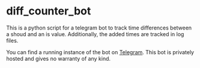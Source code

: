 # diff_counter_bot

This is a python script for a telegram bot to track time differences between a shoud and an is value. Additionally, the added times are tracked in log files.

You can find a running instance of the bot on [Telegram](https://t.me/diff_counter_bot). This bot is privately hosted and gives no warranty of any kind. 